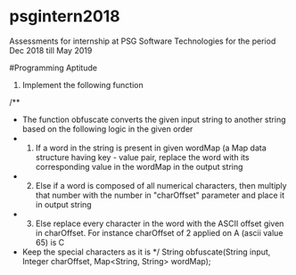 # psgintern2018
Assessments for internship at PSG Software Technologies for the period Dec 2018 till May 2019

#Programming Aptitude
1. Implement the following function

/**
* The function obfuscate converts the given input string to another string based on the following logic in the given order
* 1. If a word in the string is present in given wordMap (a Map data structure having key - value pair, replace the word with its corresponding value in the wordMap in the output string
* 2. Else if a word is composed of all numerical characters, then multiply that number with the number in "charOffset" parameter and place it in output string
* 3. Else replace every character in the word with the ASCII offset given in charOffset. For instance charOffset of 2 applied on A (ascii value 65) is C
* Keep the special characters as it is
*/
String obfuscate(String input, Integer charOffset, Map<String, String> wordMap);
